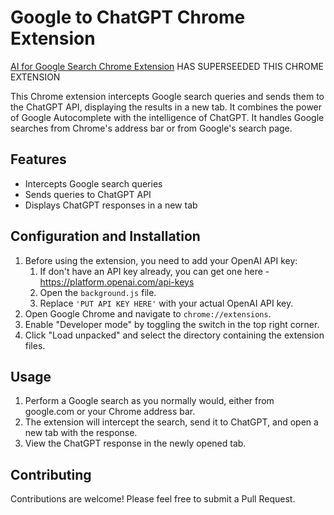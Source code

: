 # Google to ChatGPT Chrome Extension

[AI for Google Search Chrome Extension](https://github.com/johndifini/AI-for-Google-Search-Chrome-Extension/tree/main) HAS SUPERSEEDED THIS CHROME EXTENSION

This Chrome extension intercepts Google search queries and sends them to the ChatGPT API, displaying the results in a new tab. It combines the power of Google Autocomplete with the intelligence of ChatGPT. It handles Google searches from Chrome's address bar or from Google's search page.

## Features

- Intercepts Google search queries
- Sends queries to ChatGPT API
- Displays ChatGPT responses in a new tab

## Configuration and Installation

1. Before using the extension, you need to add your OpenAI API key:
   1. If don't have an API key already, you can get one here - https://platform.openai.com/api-keys
   1. Open the `background.js` file.
   1. Replace `'PUT API KEY HERE'` with your actual OpenAI API key.
1. Open Google Chrome and navigate to `chrome://extensions`.
1. Enable "Developer mode" by toggling the switch in the top right corner.
1. Click "Load unpacked" and select the directory containing the extension files.

## Usage

1. Perform a Google search as you normally would, either from google.com or your Chrome address bar.
2. The extension will intercept the search, send it to ChatGPT, and open a new tab with the response.
3. View the ChatGPT response in the newly opened tab.

## Contributing

Contributions are welcome! Please feel free to submit a Pull Request.
